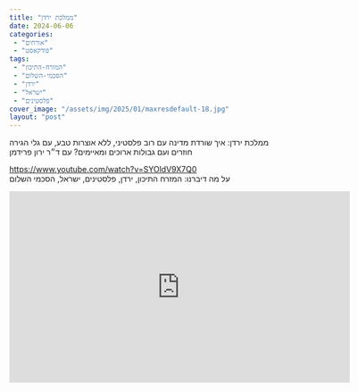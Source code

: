 ```yaml
---
title: "ממלכת ירדן"
date: 2024-06-06
categories: 
 - "אורחים"
 - "פודקאסט"
tags: 
 - "המזרח-התיכון"
 - "הסכמי-השלום"
 - "ירדן"
 - "ישראל"
 - "פלסטינים"
cover_image: "/assets/img/2025/01/maxresdefault-18.jpg"
layout: "post"
---
```


ממלכת ירדן: איך שורדת מדינה עם רוב פלסטיני, ללא אוצרות טבע, עם גלי הגירה חוזרים ועם גבולות ארוכים ומאיימים? עם ד״ר ירון פרידמן

<https://www.youtube.com/watch?v=SYOldV9X7Q0>  
על מה דיברנו: המזרח התיכון, ירדן, פלסטינים, ישראל, הסכמי השלום

<iframe width="610" height="343" src="https://www.youtube.com/embed/SYOldV9X7Q0" frameborder="0" allow="accelerometer; autoplay; clipboard-write; encrypted-media; gyroscope; picture-in-picture; web-share" referrerpolicy="strict-origin-when-cross-origin" allowfullscreen></iframe>
